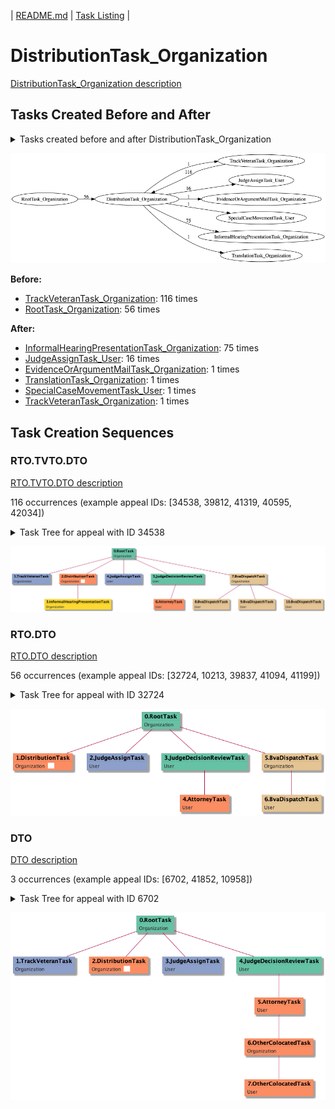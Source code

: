 | [README.md](/README.md) | [Task Listing](tasklist.md) |

# DistributionTask_Organization

[DistributionTask_Organization description](../descr/DistributionTask_Organization.md)

## Tasks Created Before and After

<details><summary>Tasks created before and after DistributionTask_Organization</summary>

```
digraph G {
rankdir="LR";
"DistributionTask_Organization" -> "TrackVeteranTask_Organization" [label=1]
"DistributionTask_Organization" -> "JudgeAssignTask_User" [label=16]
"DistributionTask_Organization" -> "EvidenceOrArgumentMailTask_Organization" [label=1]
"TrackVeteranTask_Organization" -> "DistributionTask_Organization" [label=116]
"DistributionTask_Organization" -> "SpecialCaseMovementTask_User" [label=1]
"DistributionTask_Organization" -> "InformalHearingPresentationTask_Organization" [label=75]
"RootTask_Organization" -> "DistributionTask_Organization" [label=56]
"DistributionTask_Organization" -> "TranslationTask_Organization" [label=1]
}
```
</details>

![DistributionTask_Organization](dot/DistributionTask_Organization.dot.png)

**Before:**

   * [TrackVeteranTask_Organization](TrackVeteranTask_Organization.md): 116 times
   * [RootTask_Organization](RootTask_Organization.md): 56 times

**After:**

   * [InformalHearingPresentationTask_Organization](InformalHearingPresentationTask_Organization.md): 75 times
   * [JudgeAssignTask_User](JudgeAssignTask_User.md): 16 times
   * [EvidenceOrArgumentMailTask_Organization](EvidenceOrArgumentMailTask_Organization.md): 1 times
   * [TranslationTask_Organization](TranslationTask_Organization.md): 1 times
   * [SpecialCaseMovementTask_User](SpecialCaseMovementTask_User.md): 1 times
   * [TrackVeteranTask_Organization](TrackVeteranTask_Organization.md): 1 times

## Task Creation Sequences

### RTO.TVTO.DTO

[RTO.TVTO.DTO description](../descr/RTO.TVTO.DTO.md)

116 occurrences (example appeal IDs: [34538, 39812, 41319, 40595, 42034])

<details><summary>Task Tree for appeal with ID 34538</summary>

```
@startuml
skinparam {
  ObjectBorderColor #555
  ObjectBorderThickness 0
  ObjectFontStyle bold
  ObjectFontSize 14
  ObjectAttributeFontColor #333
  ObjectAttributeFontSize 12
}
  object 0.RootTask #66c2a5 {
Organization
}
  object 1.TrackVeteranTask #8da0cb {
Organization
}
  object 2.DistributionTask #fc8d62 {
Organization  <back:white>    </back>
}
  object 3.InformalHearingPresentationTask #ffd92f {
Organization
}
  object 4.JudgeAssignTask #8da0cb {
User
}
  object 5.JudgeDecisionReviewTask #66c2a5 {
User
}
  object 6.AttorneyTask #fc8d62 {
User
}
  object 7.BvaDispatchTask #e5c494 {
Organization
}
  object 8.BvaDispatchTask #e5c494 {
User
}
  object 9.BvaDispatchTask #e5c494 {
User
}
  object 10.BvaDispatchTask #e5c494 {
User
}
0.RootTask -- 1.TrackVeteranTask
0.RootTask -- 2.DistributionTask
2.DistributionTask -- 3.InformalHearingPresentationTask
0.RootTask -- 4.JudgeAssignTask
0.RootTask -- 5.JudgeDecisionReviewTask
5.JudgeDecisionReviewTask -- 6.AttorneyTask
0.RootTask -- 7.BvaDispatchTask
7.BvaDispatchTask -- 8.BvaDispatchTask
7.BvaDispatchTask -- 9.BvaDispatchTask
7.BvaDispatchTask -- 10.BvaDispatchTask
@enduml
```
</details>

![RTO.TVTO.DTO-34538](uml/RTO.TVTO.DTO-34538.png)

### RTO.DTO

[RTO.DTO description](../descr/RTO.DTO.md)

56 occurrences (example appeal IDs: [32724, 10213, 39837, 41094, 41199])

<details><summary>Task Tree for appeal with ID 32724</summary>

```
@startuml
skinparam {
  ObjectBorderColor #555
  ObjectBorderThickness 0
  ObjectFontStyle bold
  ObjectFontSize 14
  ObjectAttributeFontColor #333
  ObjectAttributeFontSize 12
}
  object 0.RootTask #66c2a5 {
Organization
}
  object 1.DistributionTask #fc8d62 {
Organization  <back:white>    </back>
}
  object 2.JudgeAssignTask #8da0cb {
User
}
  object 3.JudgeDecisionReviewTask #66c2a5 {
User
}
  object 4.AttorneyTask #fc8d62 {
User
}
  object 5.BvaDispatchTask #e5c494 {
Organization
}
  object 6.BvaDispatchTask #e5c494 {
User
}
0.RootTask -- 1.DistributionTask
0.RootTask -- 2.JudgeAssignTask
0.RootTask -- 3.JudgeDecisionReviewTask
3.JudgeDecisionReviewTask -- 4.AttorneyTask
0.RootTask -- 5.BvaDispatchTask
5.BvaDispatchTask -- 6.BvaDispatchTask
@enduml
```
</details>

![RTO.DTO-32724](uml/RTO.DTO-32724.png)

### DTO

[DTO description](../descr/DTO.md)

3 occurrences (example appeal IDs: [6702, 41852, 10958])

<details><summary>Task Tree for appeal with ID 6702</summary>

```
@startuml
skinparam {
  ObjectBorderColor #555
  ObjectBorderThickness 0
  ObjectFontStyle bold
  ObjectFontSize 14
  ObjectAttributeFontColor #333
  ObjectAttributeFontSize 12
}
  object 0.RootTask #66c2a5 {
Organization
}
  object 1.TrackVeteranTask #8da0cb {
Organization
}
  object 2.DistributionTask #fc8d62 {
Organization  <back:white>    </back>
}
  object 3.JudgeAssignTask #8da0cb {
User
}
  object 4.JudgeDecisionReviewTask #66c2a5 {
User
}
  object 5.AttorneyTask #fc8d62 {
User
}
  object 6.OtherColocatedTask #66c2a5 {
Organization
}
  object 7.OtherColocatedTask #66c2a5 {
User
}
0.RootTask -- 1.TrackVeteranTask
0.RootTask -- 2.DistributionTask
0.RootTask -- 3.JudgeAssignTask
0.RootTask -- 4.JudgeDecisionReviewTask
4.JudgeDecisionReviewTask -- 5.AttorneyTask
5.AttorneyTask -- 6.OtherColocatedTask
6.OtherColocatedTask -- 7.OtherColocatedTask
@enduml
```
</details>

![DTO-6702](uml/DTO-6702.png)

